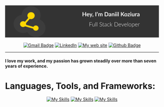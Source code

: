 ![Header](./Github-image.png)

<div align="center">

[![Gmail Badge](https://img.shields.io/badge/-Gmail-c14438?style=flat&logo=Gmail&logoColor=white&link=mailto:daniilkoziura@gmail.com)](mailto:daniilkoziura@gmail.com)
[![LinkedIn](https://img.shields.io/badge/LinkedIn-0077B5.svg?logo=linkedin&logoColor=white)](https://www.linkedin.com/in/daniil-koziura/)
[![My web site](https://img.shields.io/badge/🌐%20Web_site-FFD700)](https://daniil-koziura.netlify.app)
[![Github Badge](https://img.shields.io/badge/-Github-black?style=flat&logo=github&logoColor=white&link=https://github.com/daniilkoziura)](https://github.com/daniilkoziura)

</div>

<hr>

<h4>I love my work, and my passion has grown steadily over more than seven years of experience.<h4>

# Languages, Tools, and Frameworks:
<div align="center">

[![My Skills](https://skillicons.dev/icons?i=html,css,sass,js,ts,tailwind,materialui,bootstrap,react,redux,nextjs,gatsby,styledcomponents&perline=13)](https://skillicons.dev)
[![My Skills](https://skillicons.dev/icons?i=nodejs,nestjs,express,php,laravel,symfony,postgres,sqlite,mysql,mongodb,nginx,graphql,kafka&perline=13)](https://skillicons.dev)
[![My Skills](https://skillicons.dev/icons?i=aws,redis,docker,bash,figma,git,githubactions,gitlab,netlify,jest,linux,vercel,vscode,&perline=13)](https://skillicons.dev)

</div>
